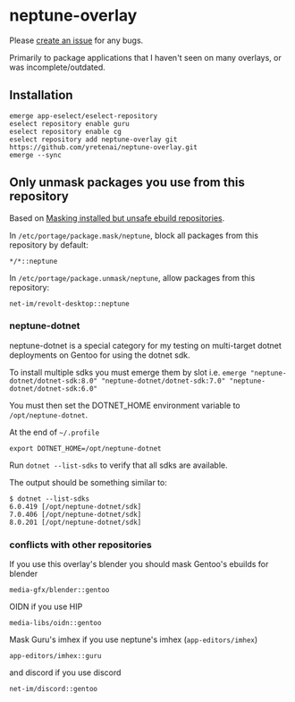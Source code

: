 # neptune-overlay

Please [create an issue](https://github.com/yretenai/neptune-overlay/issues/new) for any bugs.

Primarily to package applications that I haven't seen on many overlays, or was incomplete/outdated.

## Installation

```shell
emerge app-eselect/eselect-repository
eselect repository enable guru
eselect repository enable cg
eselect repository add neptune-overlay git https://github.com/yretenai/neptune-overlay.git
emerge --sync
```

## Only unmask packages you use from this repository

Based on [Masking installed but unsafe ebuild repositories](https://wiki.gentoo.org/wiki/Ebuild_repository#Masking_installed_but_unsafe_ebuild_repositories).

In `/etc/portage/package.mask/neptune`, block all packages from this repository by default:

```plain
*/*::neptune
```

In `/etc/portage/package.unmask/neptune`, allow packages from this repository:

```plain
net-im/revolt-desktop::neptune
```

### neptune-dotnet

neptune-dotnet is a special category for my testing on multi-target dotnet deployments on Gentoo for using the dotnet sdk.

To install multiple sdks you must emerge them by slot i.e. `emerge "neptune-dotnet/dotnet-sdk:8.0" "neptune-dotnet/dotnet-sdk:7.0" "neptune-dotnet/dotnet-sdk:6.0"`

You must then set the DOTNET_HOME environment variable to `/opt/neptune-dotnet`.

At the end of `~/.profile`

```plain
export DOTNET_HOME=/opt/neptune-dotnet
```

Run `dotnet --list-sdks` to verify that all sdks are available.

The output should be something similar to:

```plain
$ dotnet --list-sdks
6.0.419 [/opt/neptune-dotnet/sdk]
7.0.406 [/opt/neptune-dotnet/sdk]
8.0.201 [/opt/neptune-dotnet/sdk]
```

### conflicts with other repositories

If you use this overlay's blender you should mask Gentoo's ebuilds for blender

```
media-gfx/blender::gentoo
```

OIDN if you use HIP

```
media-libs/oidn::gentoo
```

Mask Guru's imhex if you use neptune's imhex (`app-editors/imhex`)

```
app-editors/imhex::guru
```

and discord if you use discord 

```
net-im/discord::gentoo
```

